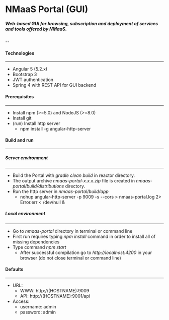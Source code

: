 # NMaaS Portal (GUI)

##### Web-based GUI for browsing, subscription and deployment of services and tools offered by NMaaS.

--

#### Technologies
---
 * Angular 5 (5.2.x)
 * Bootstrap 3
 * JWT authentication
 * Spring 4 with REST API for GUI backend

#### Prerequisites
---
 + Install npm (>=5.0) and NodeJS (>=8.0)
 + Install git
 + (run) Install http server 
   - npm install -g angular-http-server

#### Build and run
---
##### Server environment
---
  + Build the Portal with *gradle clean build* in reactor directory.
  + The output archive *nmaas-portal-x.x.x.zip* file is created in *nmaas-portal/build/distributions* directory.
  + Run the http server in *nmaas-portal/build/app*
    - nohup angular-http-server -p 9009 -s --cors > nmaas-portal.log 2> Error.err < /dev/null &

##### Local environment
---
  + Go to *nmaas-portal* directory in terminal or command line
  + First run requires typing *npm install* command in order to install all of missing dependencies
  + Type command *npm start*
    - After successful compilation go to *http://localhost:4200* in your browser (do not close terminal or command line)

#### Defaults
---
  + URL:
    - WWW: http://(HOSTNAME):9009
    - API: http://(HOSTNAME):9001/api
  + Access:
    - username: admin
    - password: admin